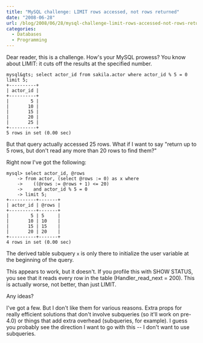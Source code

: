 ```yaml
---
title: "MySQL challenge: LIMIT rows accessed, not rows returned"
date: "2008-06-28"
url: /blog/2008/06/28/mysql-challenge-limit-rows-accessed-not-rows-returned/
categories:
  - Databases
  - Programming
---
```

Dear reader, this is a challenge. How's your MySQL prowess? You know about LIMIT: it cuts off the results at the specified number.

```
mysql&gts; select actor_id from sakila.actor where actor_id % 5 = 0 limit 5;
+----------+
| actor_id |
+----------+
|        5 | 
|       10 | 
|       15 | 
|       20 | 
|       25 | 
+----------+
5 rows in set (0.00 sec)
```

But that query actually accessed 25 rows. What if I want to say "return up to 5 rows, but don't read any more than 20 rows to find them?"

Right now I've got the following:

```
mysql> select actor_id, @rows
    -> from actor, (select @rows := 0) as x where
    ->    ((@rows := @rows + 1) <= 20)
    ->    and actor_id % 5 = 0 
    -> limit 5;
+----------+-------+
| actor_id | @rows |
+----------+-------+
|        5 | 5     | 
|       10 | 10    | 
|       15 | 15    | 
|       20 | 20    | 
+----------+-------+
4 rows in set (0.00 sec)
```

The derived table subquery `x` is only there to initialize the user variable at the beginning of the query.

This appears to work, but it doesn't. If you profile this with SHOW STATUS, you see that it reads every row in the table (Handler\_read\_next = 200). This is actually worse, not better, than just LIMIT.

Any ideas?

I've got a few. But I don't like them for various reasons. Extra props for really efficient solutions that don't involve subqueries (so it'll work on pre-4.0) or things that add extra overhead (subqueries, for example). I guess you probably see the direction I want to go with this -- I don't want to use subqueries.



